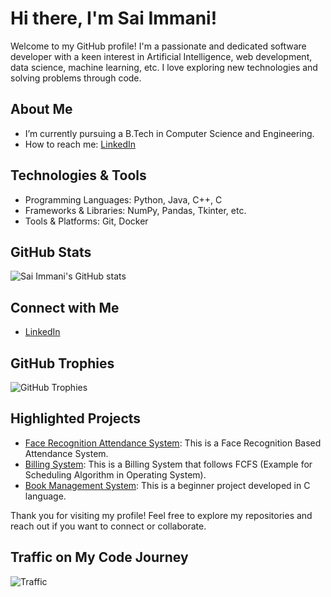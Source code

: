 # Hi there, I'm Sai Immani! 

Welcome to my GitHub profile! I'm a passionate and dedicated software developer with a keen interest in Artificial Intelligence, web development, data science, machine learning, etc. I love exploring new technologies and solving problems through code.

##  About Me

- I’m currently pursuing a B.Tech in Computer Science and Engineering.
- How to reach me: [LinkedIn](https://www.linkedin.com/in/sai-immani)

## Technologies & Tools

- Programming Languages: Python, Java, C++, C
- Frameworks & Libraries: NumPy, Pandas, Tkinter, etc.
- Tools & Platforms: Git, Docker

## GitHub Stats

![Sai Immani's GitHub stats](https://github-readme-stats.vercel.app/api?username=saiimmani&show_icons=true&theme=radical)

##  Connect with Me

- [LinkedIn](https://www.linkedin.com/in/sai-immani)

## GitHub Trophies

![GitHub Trophies](https://github-profile-trophy.vercel.app/?username=saiimmani&theme=radical)

## Highlighted Projects

- [Face Recognition Attendance System](https://github.com/saiimmani/FaceRecognitionAttendanceSystem.git): This is a Face Recognition Based Attendance System.
- [Billing System](https://github.com/saiimmani/BillingSystem.git): This is a Billing System that follows FCFS (Example for Scheduling Algorithm in Operating System).
- [Book Management System](https://github.com/saiimmani/Book-Management-System.git): This is a beginner project developed in C language.

Thank you for visiting my profile! Feel free to explore my repositories and reach out if you want to connect or collaborate.

## Traffic on My Code Journey

![Traffic](https://profile-counter.glitch.me/saiimmani/count.svg)

